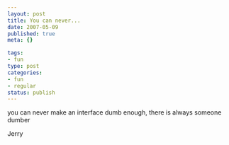 ```yaml
--- 
layout: post
title: You can never...
date: 2007-05-09
published: true
meta: {}

tags: 
- fun
type: post
categories: 
- fun
- regular
status: publish
---
```



you can never make an interface dumb enough, there is always someone dumber



Jerry

